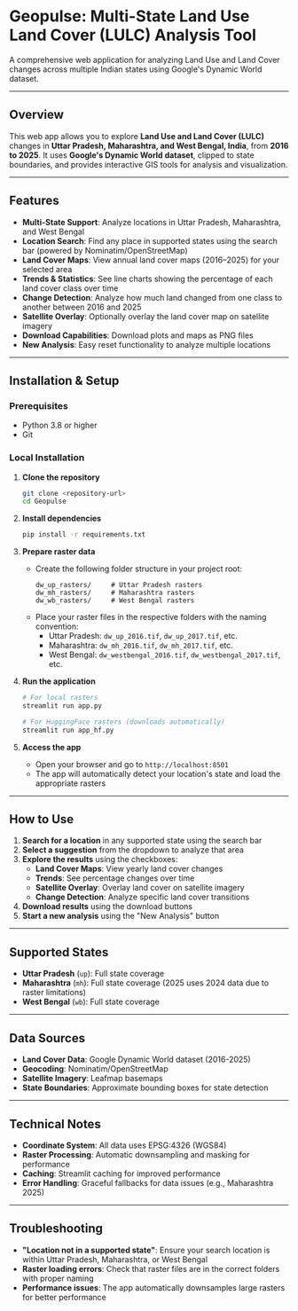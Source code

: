 # Geopulse: Multi-State Land Use Land Cover (LULC) Analysis Tool

A comprehensive web application for analyzing Land Use and Land Cover changes across multiple Indian states using Google's Dynamic World dataset.

---

## Overview

This web app allows you to explore **Land Use and Land Cover (LULC)** changes in **Uttar Pradesh, Maharashtra, and West Bengal, India**, from **2016 to 2025**. It uses **Google's Dynamic World dataset**, clipped to state boundaries, and provides interactive GIS tools for analysis and visualization.

---

## Features

- **Multi-State Support**: Analyze locations in Uttar Pradesh, Maharashtra, and West Bengal
- **Location Search**: Find any place in supported states using the search bar (powered by Nominatim/OpenStreetMap)
- **Land Cover Maps**: View annual land cover maps (2016–2025) for your selected area
- **Trends & Statistics**: See line charts showing the percentage of each land cover class over time
- **Change Detection**: Analyze how much land changed from one class to another between 2016 and 2025
- **Satellite Overlay**: Optionally overlay the land cover map on satellite imagery
- **Download Capabilities**: Download plots and maps as PNG files
- **New Analysis**: Easy reset functionality to analyze multiple locations

---

## Installation & Setup

### Prerequisites
- Python 3.8 or higher
- Git

### Local Installation

1. **Clone the repository**
   ```bash
   git clone <repository-url>
   cd Geopulse
   ```

2. **Install dependencies**
   ```bash
   pip install -r requirements.txt
   ```

3. **Prepare raster data**
   - Create the following folder structure in your project root:
     ```
     dw_up_rasters/     # Uttar Pradesh rasters
     dw_mh_rasters/     # Maharashtra rasters  
     dw_wb_rasters/     # West Bengal rasters
     ```
   - Place your raster files in the respective folders with the naming convention:
     - Uttar Pradesh: `dw_up_2016.tif`, `dw_up_2017.tif`, etc.
     - Maharashtra: `dw_mh_2016.tif`, `dw_mh_2017.tif`, etc.
     - West Bengal: `dw_westbengal_2016.tif`, `dw_westbengal_2017.tif`, etc.

4. **Run the application**
   ```bash
   # For local rasters
   streamlit run app.py
   
   # For HuggingFace rasters (downloads automatically)
   streamlit run app_hf.py
   ```

5. **Access the app**
   - Open your browser and go to `http://localhost:8501`
   - The app will automatically detect your location's state and load the appropriate rasters

---

## How to Use

1. **Search for a location** in any supported state using the search bar
2. **Select a suggestion** from the dropdown to analyze that area
3. **Explore the results** using the checkboxes:
   - **Land Cover Maps**: View yearly land cover changes
   - **Trends**: See percentage changes over time
   - **Satellite Overlay**: Overlay land cover on satellite imagery
   - **Change Detection**: Analyze specific land cover transitions
4. **Download results** using the download buttons
5. **Start a new analysis** using the "New Analysis" button

---

## Supported States

- **Uttar Pradesh** (`up`): Full state coverage
- **Maharashtra** (`mh`): Full state coverage (2025 uses 2024 data due to raster limitations)
- **West Bengal** (`wb`): Full state coverage

---

## Data Sources

- **Land Cover Data**: Google Dynamic World dataset (2016-2025)
- **Geocoding**: Nominatim/OpenStreetMap
- **Satellite Imagery**: Leafmap basemaps
- **State Boundaries**: Approximate bounding boxes for state detection

---

## Technical Notes

- **Coordinate System**: All data uses EPSG:4326 (WGS84)
- **Raster Processing**: Automatic downsampling and masking for performance
- **Caching**: Streamlit caching for improved performance
- **Error Handling**: Graceful fallbacks for data issues (e.g., Maharashtra 2025)

---

## Troubleshooting

- **"Location not in a supported state"**: Ensure your search location is within Uttar Pradesh, Maharashtra, or West Bengal
- **Raster loading errors**: Check that raster files are in the correct folders with proper naming
- **Performance issues**: The app automatically downsamples large rasters for better performance
